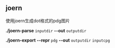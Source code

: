 ## joern



使用joern生成dot格式的pdg图片

**./joern-parse** `inputdir` **--out** `outputdir`

**./joern-export** **--repr** `pdg` **--out** `outputdir` `inputcpg`
